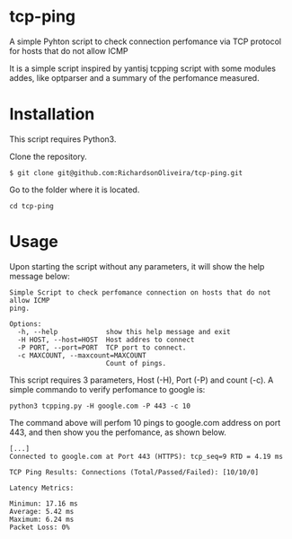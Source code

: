 # tcp-ping
A simple Pyhton script to check connection perfomance via TCP protocol for hosts that do not allow ICMP

It is a simple script inspired by yantisj tcpping script with some modules addes, like optparser and a summary of the perfomance measured.

# Installation
This script requires Python3.

Clone the repository.

```shell
$ git clone git@github.com:RichardsonOliveira/tcp-ping.git
```
Go to the folder where it is located.
```shell
cd tcp-ping
```

# Usage
Upon starting the script without any parameters, it will show the help message below:
```shell
Simple Script to check perfomance connection on hosts that do not allow ICMP
ping.

Options:
  -h, --help            show this help message and exit
  -H HOST, --host=HOST  Host addres to connect
  -P PORT, --port=PORT  TCP port to connect.
  -c MAXCOUNT, --maxcount=MAXCOUNT
                        Count of pings.
```

This script requires 3 parameters, Host (-H), Port (-P) and count (-c).
A simple commando to verify perfomance to google is:
```shell
python3 tcpping.py -H google.com -P 443 -c 10
```
The command above will perfom 10 pings to google.com address on port 443, and then show you the perfomance, as shown below.
```shell
[...]
Connected to google.com at Port 443 (HTTPS): tcp_seq=9 RTD = 4.19 ms

TCP Ping Results: Connections (Total/Passed/Failed): [10/10/0]

Latency Metrics: 

Minimun: 17.16 ms 
Average: 5.42 ms 
Maximum: 6.24 ms 
Packet Loss: 0%
```
